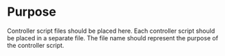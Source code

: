 # Purpose

Controller script files should be placed here. Each controller script should be placed in a separate
file. The file name should represent the purpose of the controller script.

